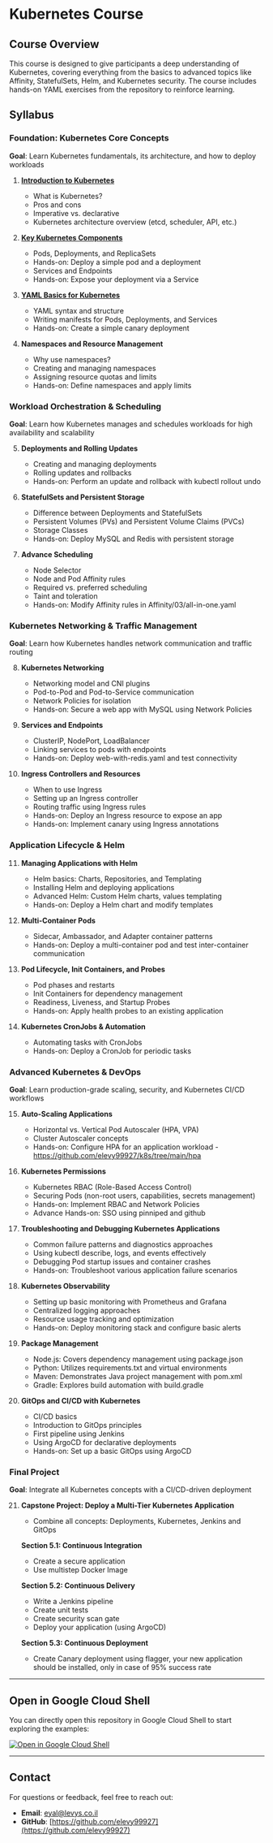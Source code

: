 
# Kubernetes Course

## Course Overview

This course is designed to give participants a deep understanding of Kubernetes, covering everything from the basics to advanced topics like Affinity, StatefulSets, Helm, and Kubernetes security. The course includes hands-on YAML exercises from the repository to reinforce learning.

## Syllabus

### Foundation: Kubernetes Core Concepts
**Goal**: Learn Kubernetes fundamentals, its architecture, and how to deploy workloads

1. **[Introduction to Kubernetes](https://github.com/elevy99927/k8s/blob/main/docs/Chapter-01.md)**
   - What is Kubernetes?
   - Pros and cons
   - Imperative vs. declarative
   - Kubernetes architecture overview (etcd, scheduler, API, etc.)

2. **[Key Kubernetes Components](https://github.com/elevy99927/k8s/blob/main/docs/Chapter-02.md)**
   - Pods, Deployments, and ReplicaSets
   - Hands-on: Deploy a simple pod and a deployment
   - Services and Endpoints
   - Hands-on: Expose your deployment via a Service

3. **[YAML Basics for Kubernetes](https://github.com/elevy99927/k8s/blob/main/docs/Chapter-03.md)**
   - YAML syntax and structure
   - Writing manifests for Pods, Deployments, and Services
   - Hands-on: Create a simple canary deployment

4. **Namespaces and Resource Management**
   - Why use namespaces?
   - Creating and managing namespaces
   - Assigning resource quotas and limits
   - Hands-on: Define namespaces and apply limits

### Workload Orchestration & Scheduling
**Goal**: Learn how Kubernetes manages and schedules workloads for high availability and scalability

5. **Deployments and Rolling Updates**
   - Creating and managing deployments
   - Rolling updates and rollbacks
   - Hands-on: Perform an update and rollback with kubectl rollout undo

6. **StatefulSets and Persistent Storage**
   - Difference between Deployments and StatefulSets
   - Persistent Volumes (PVs) and Persistent Volume Claims (PVCs)
   - Storage Classes
   - Hands-on: Deploy MySQL and Redis with persistent storage

7. **Advance Scheduling**
   - Node Selector
   - Node and Pod Affinity rules
   - Required vs. preferred scheduling
   - Taint and toleration
   - Hands-on: Modify Affinity rules in Affinity/03/all-in-one.yaml

### Kubernetes Networking & Traffic Management
**Goal**: Learn how Kubernetes handles network communication and traffic routing

8. **Kubernetes Networking**
   - Networking model and CNI plugins
   - Pod-to-Pod and Pod-to-Service communication
   - Network Policies for isolation
   - Hands-on: Secure a web app with MySQL using Network Policies

9. **Services and Endpoints**
   - ClusterIP, NodePort, LoadBalancer
   - Linking services to pods with endpoints
   - Hands-on: Deploy web-with-redis.yaml and test connectivity

10. **Ingress Controllers and Resources**
    - When to use Ingress
    - Setting up an Ingress controller
    - Routing traffic using Ingress rules
    - Hands-on: Deploy an Ingress resource to expose an app
    - Hands-on: Implement canary using Ingress annotations

### Application Lifecycle & Helm

11. **Managing Applications with Helm**
    - Helm basics: Charts, Repositories, and Templating
    - Installing Helm and deploying applications
    - Advanced Helm: Custom Helm charts, values templating
    - Hands-on: Deploy a Helm chart and modify templates

12. **Multi-Container Pods**
    - Sidecar, Ambassador, and Adapter container patterns
    - Hands-on: Deploy a multi-container pod and test inter-container communication

13. **Pod Lifecycle, Init Containers, and Probes**
    - Pod phases and restarts
    - Init Containers for dependency management
    - Readiness, Liveness, and Startup Probes
    - Hands-on: Apply health probes to an existing application

14. **Kubernetes CronJobs & Automation**
    - Automating tasks with CronJobs
    - Hands-on: Deploy a CronJob for periodic tasks

### Advanced Kubernetes & DevOps
**Goal**: Learn production-grade scaling, security, and Kubernetes CI/CD workflows

15. **Auto-Scaling Applications**
    - Horizontal vs. Vertical Pod Autoscaler (HPA, VPA)
    - Cluster Autoscaler concepts
    - Hands-on: Configure HPA for an application workload - https://github.com/elevy99927/k8s/tree/main/hpa

16. **Kubernetes Permissions**
    - Kubernetes RBAC (Role-Based Access Control)
    - Securing Pods (non-root users, capabilities, secrets management)
    - Hands-on: Implement RBAC and Network Policies
    - Advance Hands-on: SSO using pinniped and github

17. **Troubleshooting and Debugging Kubernetes Applications**
    - Common failure patterns and diagnostics approaches
    - Using kubectl describe, logs, and events effectively
    - Debugging Pod startup issues and container crashes
    - Hands-on: Troubleshoot various application failure scenarios

18. **Kubernetes Observability**
    - Setting up basic monitoring with Prometheus and Grafana
    - Centralized logging approaches
    - Resource usage tracking and optimization
    - Hands-on: Deploy monitoring stack and configure basic alerts

19. **Package Management**
    - Node.js: Covers dependency management using package.json
    - Python: Utilizes requirements.txt and virtual environments
    - Maven: Demonstrates Java project management with pom.xml
    - Gradle: Explores build automation with build.gradle

20. **GitOps and CI/CD with Kubernetes**
    - CI/CD basics
    - Introduction to GitOps principles
    - First pipeline using Jenkins
    - Using ArgoCD for declarative deployments
    - Hands-on: Set up a basic GitOps using ArgoCD

### Final Project
**Goal**: Integrate all Kubernetes concepts with a CI/CD-driven deployment

21. **Capstone Project: Deploy a Multi-Tier Kubernetes Application**
    - Combine all concepts: Deployments, Kubernetes, Jenkins and GitOps
    
    **Section 5.1: Continuous Integration**
    - Create a secure application
    - Use multistep Docker Image
    
    **Section 5.2: Continuous Delivery**
    - Write a Jenkins pipeline
    - Create unit tests
    - Create security scan gate
    - Deploy your application (using ArgoCD)
    
    **Section 5.3: Continuous Deployment**
    - Create Canary deployment using flagger, your new application should be installed, only in case of 95% success rate
---

## Open in Google Cloud Shell

You can directly open this repository in Google Cloud Shell to start exploring the examples:

[![Open in Google Cloud Shell](https://camo.githubusercontent.com/198b1d237c4023111c3f163552130daf552a0a684ea7a8ed1adc98c9b7f59659/68747470733a2f2f677374617469632e636f6d2f636c6f75647373682f696d616765732f6f70656e2d62746e2e737667)](https://shell.cloud.google.com/cloudshell/editor?cloudshell_git_repo=https://github.com/elevy99927/k8s)


---
## Contact

For questions or feedback, feel free to reach out:

- **Email**: eyal@levys.co.il
- **GitHub**: [https://github.com/elevy99927](https://github.com/elevy99927)

